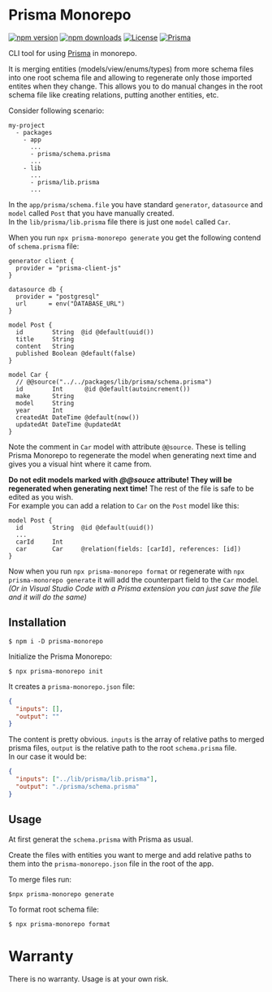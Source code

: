 # Prisma Monorepo

[![npm version][npm-version-src]][npm-version-href]
[![npm downloads][npm-downloads-src]][npm-downloads-href]
[![License][license-src]][license-href]
[![Prisma][prisma-src]][prisma-href]

CLI tool for using [Prisma](https://prisma.io) in monorepo.

It is merging entities (models/view/enums/types) from more schema files into one root schema file and allowing to regenerate only those imported entites when they change. This allows you to do manual changes in the root schema file like creating relations, putting another entities, etc.

Consider following scenario:

```
my-project
  - packages
    - app
      ...
      - prisma/schema.prisma
      ...
    - lib
      ...
      - prisma/lib.prisma
      ...
```

In the `app/prisma/schema.file` you have standard `generator`, `datasource` and `model` called `Post` that you have manually created.  
In the `lib/prisma/lib.prisma` file there is just one `model` called `Car`.

When you run `npx prisma-monorepo generate` you get the following contend of `schema.prisma` file:

```prisma
generator client {
  provider = "prisma-client-js"
}

datasource db {
  provider = "postgresql"
  url      = env("DATABASE_URL")
}

model Post {
  id        String  @id @default(uuid())
  title     String
  content   String
  published Boolean @default(false)
}

model Car {
  // @@source("../../packages/lib/prisma/schema.prisma")
  id        Int      @id @default(autoincrement())
  make      String
  model     String
  year      Int
  createdAt DateTime @default(now())
  updatedAt DateTime @updatedAt
}
```

Note the comment in `Car` model with attribute `@@source`. These is telling Prisma Monorepo to regenerate the model when generating next time and gives you a visual hint where it came from.

**Do not edit models marked with _@@souce_ attribute! They will be regenerated when generating next time!** The rest of the file is safe to be edited as you wish.  
For example you can add a relation to `Car` on the `Post` model like this:

```prisma
model Post {
  id        String  @id @default(uuid())
  ...
  carId     Int
  car       Car     @relation(fields: [carId], references: [id])
}
```

Now when you run `npx prisma-monorepo format` or regenerate with `npx prisma-monorepo generate` it will add the counterpart field to the `Car` model.  
_(Or in Visual Studio Code with a Prisma extension you can just save the file and it will do the same)_

## Installation

`$ npm i -D prisma-monorepo`

Initialize the Prisma Monorepo:

`$ npx prisma-monorepo init`

It creates a `prisma-monorepo.json` file:

```json
{
  "inputs": [],
  "output": ""
}
```

The content is pretty obvious. `inputs` is the array of relative paths to merged prisma files, `output` is the relative path to the root `schema.prisma` file.  
In our case it would be:

```json
{
  "inputs": ["../lib/prisma/lib.prisma"],
  "output": "./prisma/schema.prisma"
}
```

## Usage

At first generat the `schema.prisma` with Prisma as usual.

Create the files with entities you want to merge and add relative paths to them into the `prisma-monorepo.json` file in the root of the app.

To merge files run:

`$npx prisma-monorepo generate`

To format root schema file:

`$ npx prisma-monorepo format`

<!-- Badges -->

[npm-version-src]: https://img.shields.io/npm/v/prisma-monorepo/latest.svg?style=flat&colorA=18181B&colorB=4d53c1
[npm-version-href]: https://npmjs.com/package/prisma-monorepo
[npm-downloads-src]: https://img.shields.io/npm/dm/prisma-monorepo.svg?style=flat&colorA=18181B&colorB=4d53c1
[npm-downloads-href]: https://npmjs.com/package/prisma-monorepo
[license-src]: https://img.shields.io/npm/l/prisma-monorepo.svg?style=flat&colorA=18181B&colorB=4d53c1
[license-href]: https://npmjs.com/package/prisma-monorepo
[prisma-src]: https://img.shields.io/badge/Prisma-4d53c1?style=flat&logo=Prisma&logoColor=white
[prisma-href]: https://prisma.io

# Warranty

There is no warranty. Usage is at your own risk.
